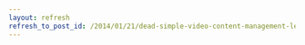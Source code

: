 ```yaml
---
layout: refresh
refresh_to_post_id: /2014/01/21/dead-simple-video-content-management-let-your-filesystem-do-the-work
---
```

